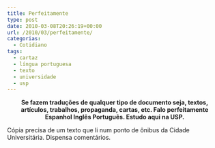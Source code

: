 ```yaml
---
title: Perfeitamente
type: post
date: 2010-03-08T20:26:19+00:00
url: /2010/03/perfeitamente/
categorias:
  - Cotidiano
tags:
  - cartaz
  - língua portuguesa
  - texto
  - universidade
  - usp
---
```


<p style="text-align:center; font-weight:bold;">
  Se fazem traduções de qualquer tipo de documento seja, textos, artículos, trabalhos, propaganda, cartas, etc. Falo perfeitamente Espanhol Inglês Português. Estudo aqui na USP.
</p>

Cópia precisa de um texto que li num ponto de ônibus da Cidade Universitária. Dispensa comentários.

